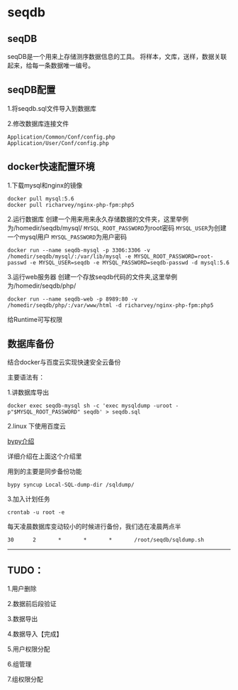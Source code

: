 # seqdb
seqDB
--------
seqDB是一个用来上存储测序数据信息的工具。
将样本，文库，送样，数据关联起来，给每一条数据唯一编号。

seqDB配置
-----

1.将seqdb.sql文件导入到数据库

2.修改数据库连接文件

```
Application/Common/Conf/config.php
Application/User/Conf/config.php
```

docker快速配置环境
-----

1.下载mysql和nginx的镜像
```
docker pull mysql:5.6
docker pull richarvey/nginx-php-fpm:php5
```

2.运行数据库
创建一个用来用来永久存储数据的文件夹，这里举例为/homedir/seqdb/mysql/
`MYSQL_ROOT_PASSWORD`为root密码
`MYSQL_USER`为创建一个mysql用户
`MYSQL_PASSWORD`为用户密码

```
docker run --name seqdb-mysql -p 3306:3306 -v /homedir/seqdb/mysql/:/var/lib/mysql -e MYSQL_ROOT_PASSWORD=root-passwd -e MYSQL_USER=seqdb -e MYSQL_PASSWORD=seqdb-passwd -d mysql:5.6
```

3.运行web服务器
创建一个存放seqdb代码的文件夹,这里举例为/homedir/seqdb/php/
```
docker run --name seqdb-web -p 8989:80 -v /homedir/seqdb/php/:/var/www/html -d richarvey/nginx-php-fpm:php5
```
给Runtime可写权限


数据库备份
-------
结合docker与百度云实现快速安全云备份

主要语法有：


1.讲数据库导出
```
docker exec seqdb-mysql sh -c 'exec mysqldump -uroot -p"$MYSQL_ROOT_PASSWORD" seqdb' > seqdb.sql
```

2.linux 下使用百度云

[bypy介绍](http://www.lyhonk.com/linuxhuan-jing-xia-shi-yong-bai-du-yun-wang-pan/)

详细介绍在上面这个介绍里

用到的主要是同步备份功能

```
bypy syncup Local-SQL-dump-dir /sqldump/
```

3.加入计划任务

```
crontab -u root -e
```

每天凌晨数据库变动较小的时候进行备份，我们选在凌晨两点半
```
30      2       *       *       *       /root/seqdb/sqldump.sh
```



--------------------------------------------------

TUDO：
----
1.用户删除

2.数据前后段验证

3.数据导出

4.数据导入【完成】

5.用户权限分配

6.组管理

7.组权限分配



